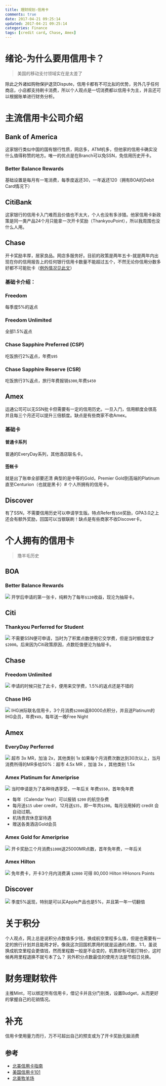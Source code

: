 ```yaml
---
title: 理财规划-信用卡
comments: true
date: 2017-04-21 09:25:14
updated: 2017-04-21 09:25:14
categories: Finance
tags: [credit card, Chase, Amex]
---
```

# 绪论-为什么要用信用卡？
> 美国的移动支付领域实在是太差了

除此之外诸如购物保护退货Dispute，信用卡都有不可比拟的优势，另外几乎任何商店，小店都支持刷卡消费，所以个人观点是一切消费都以信用卡为主，并且还可以根据账单进行财务分析。
<!--More-->
# 主流信用卡公司介绍
## Bank of America
这家银行类似中国的国有银行性质，网店多，ATM机多，但他家的信用卡确实没什么值得称赞的地方。唯一的优点是在Branch可以免SSN，免信用历史开卡。
### Better Balance Rewards
基础设置是每月有一笔消费，每季度返还30，一年返还120（拥有BOA的Debit Card情况下）
## CitiBank
这家银行的信用卡入门难而且价值也不太大，个人也没有多涉猎。他家信用卡新政策是同一类产品24个月只能拿一次开卡奖励（ThankyouPoint），所以我周围也没什么人用。
## Chase
开卡奖励丰厚，居家良品。网店多服务好。目前的政策是两年五卡-就是两年内出现在你的信用报告上的任何银行信用卡数量不能超过五个，不然无论你信用分数多好都不可能批卡（[例外情况见此文](https://www.uscreditcardguide.com/chase-selected-for-you/)）
### 基础卡介绍：
### Freedom
每季度5%的返点
### Freedom Unlimited
全部1.5%返点
### Chase Sapphire Preferred (CSP)
吃饭旅行2%返点，年费`$95`
### Chase Sapphire Reserve (CSR)
吃饭旅行3%返点，旅行年费报销`$300`,年费`$450`
## Amex
运通公司可以无SSN批卡但需要有一定的信用历史。一旦入门，信用额度会很高并且每三个月还可以提升三倍额度。缺点是有些商家不收Amex。
### 基础卡
#### 普通卡系列
普通的EveryDay系列，其他酒店联名卡。
#### 签帐卡
就是出了账单全部要还清
典型的是中等的Gold，Premier Gold到高端的Platinum直至Centurion（也就是黑卡）# 个人所拥有的信用卡。
## Discover
有了SSN，不需要信用历史可以申请学生版。特点Refer有`$50`奖励，GPA3.0之上还会有额外奖励，回国可以当银联刷！缺点是有些商家不收Discover卡。
# 个人拥有的信用卡
> 撸羊毛历史

## BOA
### Better Balance Rewards
![](https://i0.wp.com/www.uscreditcardguide.com/wp-content/uploads/2014/10/bankamericard-better-balance-rewards-credit-card.png?w=255&ssl=1)
开学后申请的第一张卡，纯粹为了每年`$120`收益，现沦为抽屉卡。
## Citi
### Thankyou Perferred for Student
![](https://i1.wp.com/www.uscreditcardguide.com/wp-content/uploads/citi-thankyou-preferred-credit-cards-for-college-students.jpg?w=229&ssl=1)
不需要SSN便可申请，当时为了积累点数便用它交学费，但是当时额度低才`$2000`。后来因为Citi政策原因，点数贬值便沦为抽屉卡。
## Chase
### Freedom Unlimited
![](https://i1.wp.com/www.uscreditcardguide.com/wp-content/uploads/cfu.png?resize=300%2C189&ssl=1)
申请的时候只批了此卡，便用来交学费，1.5%的返点还是不错的
### Chase IHG
![](https://i2.wp.com/www.uscreditcardguide.com/wp-content/uploads/2015/07/chase-ihg.jpg?w=288&ssl=1)
IHG洲际联名信用卡，3个月消费`$2000`返80000点积分，并且送Platinum的IHG会员，年费`¥49`，每年送一晚Free Night
## Amex
### EveryDay Perferred
![](https://i2.wp.com/www.uscreditcardguide.com/wp-content/uploads/Screen-Shot-2017-02-02-at-19.38.28-.png?resize=300%2C191&ssl=1)
超市 3x MR，加油 2x，其他类别 1x
如果每个月消费次数达到30次以上，当月消费所得的MR多给50%：超市 4.5x MR ，加油 3x ，其他类别 1.5x
### Amex Platinum for Ameriprise
![](https://i2.wp.com/www.uscreditcardguide.com/wp-content/uploads/amex_platinum.gif?resize=300%2C189&ssl=1)
当时申请是为了各种待遇享受，一年后关
年费`$550`，首年免年费
- 每年（Calendar Year）可以报销 `$200` 的航空杂费
- 每月送`$15` uber credit，12月送`$35`，即一年共`$200`。每月没用掉的 credit 会自动过期。
- 机场贵宾休息室待遇
- 赠送各类酒店Gold会员

### Amex Gold for Ameriprise
![](https://i2.wp.com/www.uscreditcardguide.com/wp-content/uploads/american-express-gold-card.jpg?resize=300%2C189&ssl=1)
开卡奖励三个月消费`$1000`送25000MR点数，首年免年费，一年后关
### Amex Hilton
![](https://i0.wp.com/www.uscreditcardguide.com/wp-content/uploads/2015/02/hilton-hhonors.png?w=240&ssl=1)
免年费卡，开卡3个月内消费满 `$2000` 可得 80,000 Hilton HHonors Points
## Discover
![](https://i2.wp.com/www.uscreditcardguide.com/wp-content/uploads/Discover-it-cash-credit-card-blue.png?w=205&ssl=1)
季度5%返现，特别是可以买Apple产品也是5%，并且第一年一切翻倍
# 关于积分
个人观点，网上总是说积分点数值多少钱，换成航空里程多么值，但是也需要有一定的旅行计划并且能用才好。像我这次回国机票用的就是运通的点数，1:1，虽说换成航空里程会更值钱，然而里程数一般是不会变的，机票却有可能打特价，这时候再用里程退换不就亏本了么？
另外积分点数最佳的使用方法是节假日兑换。
# 财务理财软件
主推Mint，可以绑定所有信用卡，借记卡并且分门别类，设置Budget，从而更好的掌握自己的花销情况。
# 补充
信用卡使用量力而行，万不可超出自己的预支或为了开卡奖励无脑消费
## 参考
- [北美信用卡指南](https://www.uscreditcardguide.com/zh/)
- [美国信用卡101](https://www.uscreditcards101.com/zh/)
- [北美牧羊场](https://travelafterwork.com/)
